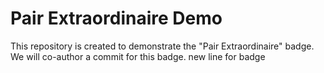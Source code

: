# Pair Extraordinaire Demo

This repository is created to demonstrate the "Pair Extraordinaire" badge.
We will co-author a commit for this badge.
 new line for badge 